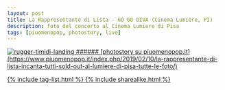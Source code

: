 ```yaml
---
layout: post
title: La Rappresentante di Lista - GO GO DIVA (Cinema Lumiere, PI)
description: foto del concerto al Cinema Lumiere di Pisa
tags: [piuomenopop, photostory, live]
---
```


<a href="https://www.piuomenopop.it/index.php/2019/02/10/la-rappresentante-di-lista-incanta-tutti-sold-out-al-lumiere-di-pisa-tutte-le-foto/" >
<img alt="rugger-timidi-landing" src="https://res.cloudinary.com/lorenzoantei-github-io/image/upload/v1599204730/live/rappresentante-lista-07_vvnuvw.jpg">
###### [photostory su piuomenopop.it](https://www.piuomenopop.it/index.php/2019/02/10/la-rappresentante-di-lista-incanta-tutti-sold-out-al-lumiere-di-pisa-tutte-le-foto/)

{% include tag-list.html %}
{% include sharealike.html %}
